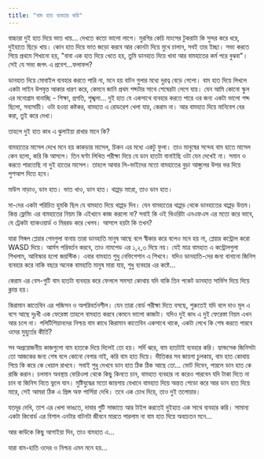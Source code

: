 ```yaml
---
title: "বাম হাত ব্যবহার করি"
---
```

বাচ্চারা দুই হাত দিয়ে ভাত খায়...
দেখতে কতো ভালো লাগে। মুরগির কেচি মাংসের টুকরাটা কি সুন্দর করে ধরে, দুইহাতে ছিড়ে খায়। কোন হাত দিয়ে ভাত জড়ো করবে আর কোনটা দিয়ে মুখে চালান, সবই তার ইচ্ছা। সভ্য করতে গিয়ে প্রথমে শিখানো হয়, "বাবা এক হাত দিয়ে খেতে হয়, তুমি ডানহাত দিয়ে খাবা আর বামহাতের কর্ম পরে বুঝবা"।
সেই যে সভ্য জগৎ এ প্রবেশ...ফলাফল?

ডানহাত দিয়ে মোবাইল ব্যবহার করতে পারি না, মনে হয় বাটন গুলার মধ্যে দুরত্ব বেড়ে গেলো। বাম হাত দিয়ে লিখলে একটা লাইন উপবৃত্ত আকার ধারণ করে, কেমনে জানি প্রথম শব্দটার সাথে শেষেরটা লেগে যায়। যেন আমি কোনো স্কুল এর মনোগ্রাম বানাচ্ছি - শিক্ষা, প্রগতি, শৃঙ্খলা...
দুই হাত যে একসাথে ব্যবহার করতে পারে ওর জন্য একটা ভালো শব্দ ছিলো, সব্যসাচী। ওটা হওয়া কষ্টকর, বামহাত এ রোডরেশ খেলা যায়, কেরাম না। আর বামহাত দিয়ে মানিবেগ বের করা, তুই করে দেখা।

তাহলে দুই হাত কাধ এ ঝুলাইয়া রাখার মানে কি?

বামহাতের মাসেল দেখে মনে হয় কাকড়ার মাসেল, চিকন এর মধ্যে একটু ফুলা। তাও মানুষের সন্দেহ বাম হাতে মাসেল কেন হলো, করি কি আসলে। তিন ঘণ্টা লিখিত পরীক্ষা দিয়ে যে ডান হাতটা বানাইছি ওটা যেন দেখেই না। সমান ও করতে পারতেছি না দুই হাতের মাসেল। তাহলে আবার লি-ভাইদের মতো বামহাতের বুড়া আঙ্গুলের উপর ভর দিয়ে পুশআপ দিতে হবে।

মাউস নাড়াও, ডান হাত। ভাত খাও, ডান হাত। থাপ্পড় মারো, তাও ডান হাত।

মা-দের একটা পরিচিত হুমকি ছিল যে বামহাত দিয়ে থাপ্পড় দিব। যেন বামহাতের থাপ্পড় থেকে ডানহাতের থাপ্পড় উত্তম। কিন্ত ফ্লেমিং এর বামহাতের নিয়ম কি এইখানে কাজ করলো না? সবাই কি ওই থিওরিটা এনএফএস এর মতো করে ভাবে, যে ট্রেকটা ব্যাকওয়ার্ড ও মিররড করে খেলব। আসলে হয়টা কি তখন?

যারা সিঙ্গল প্লেয়ার গেমগুলা বানায় তারা ডানহাতি মানুষ আছে বলে স্বীকার করে বলেও মনে হয় না, প্লেয়ার কন্ট্রোল করো WASD দিয়ে। আর্মস পরিবর্তন করবে, তাও নামপেড এর ১,২,৩ দিয়ে নয়। যেই মাত্র বামহাত এ কন্ট্রোলগুলা শিখলাম, আবিস্কার হলো জয়স্টিক। এবার বামহাত শুধু নেভিগেশান এ শিখবে। যদিও ডানহাতি-দের জন্য বানানো জিনিস ব্যবহার করে নাকি বছরে অনেক বামহাতি মানুষ মারা যায়, শুধু ব্যবহার এর কষ্টে...

কেরাম এর বেস-গুটি বাম হাতটা ব্যবহার করে ফেললে সমস্যা কোথায় যদি বাকি তিন পকেট ডানহাত সার্ভিস দিয়ে দিয়ে ক্লান্ত হয়।

কিরামান কাতেবিন এর পজিসন ও অপরিবর্তনশীল। যেন তারা বোর্ড পরীক্ষা দিতে বসছে, শুরুতেই যদি বলে দাও মূল এ বসে আছে দুঃখী এক ফেরেস্তা তাহলে বামহাত করবে কেমনে ভালো কাজটা। যদিও দুই কাধ এ দুই ফেরেস্তা নিয়ম এখন আর চলে না। পলিটিশিয়ানদের নিশ্চয় বাম কাধে কিরামান কাতেবিন একসাথে থাকে, একটা লেখে কি শেষ করতে পারবে ওদের মুহুর্তের কীর্তি?

সব অপ্রয়োজনীয় কাজগুলো বাম হাতকে দিয়ে দিলেই তো হয়। সর্দি ঝরে, বাম হাতটাই ব্যবহার করি। হ্যান্ডসেক জিনিসটা তো আজকের জন্য শেষ বলে কোনো বেপার নাই, করি বাম হাত দিয়ে। ভীতিকর সব জায়গা চুলকায়, বাম হাত কোথায় গিয়ে কি করে কে খেয়াল রাখবে। সবাই শুধু দেখবে ডান হাত ঠিক ঠিক আছে তো...
ভোট দিবেন, পারলে ডান হাত কে রাজি করান। চলমান অবস্থায় ফেরিওলা থেকে কিছু কিনতে চান, বামহাত ব্যবহার না করেও পারবেন যদি টাকা দিতে না চান বা জিনিস নিতে ভুলে যান। মুষ্টিযুদ্ধের মতো জায়গায় যেখানে বামহাত দিয়ে অন্তত শেডো করে আর ডান হাত দিয়ে মারে, সেই আমরা ঠিক এ প্রিন্স অফ পার্সিয়া দেখি। তবে এক চোখ দিয়ে, তাও দুই তলোয়ার।

যতদূর দেখি, তাশ এর খেলা ভাঙতে, দাবার গুটি সাজাতে আর টাইপ করতেই দুইহাত এক সাথে ব্যবহার করি। সামান্য একটা কিবোর্ড এর বিশাল এনটার বাটনটা জীবনে মারতে পারলাম না বাম হাত দিয়ে অবচেতন মনে...

আর কাউকে কিছু আগাইয়া দিব, তাও বামহাত এ...

যারা বাম-হাতি ওদের ও নিশ্চয় এমন মনে হয়...
